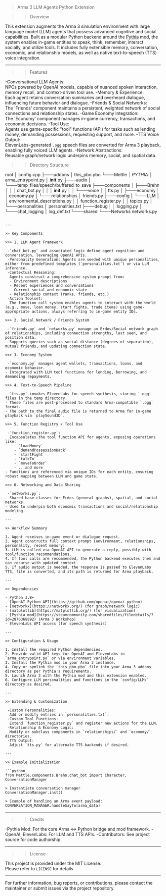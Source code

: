 > Arma 3 LLM Agents Python Extension

>> Overview

This extension augments the Arma 3 simulation environment with large language model (LLM) agents that possess advanced cognitive and social capabilities. Built as a modular Python backend around the [Pythia](https://steamcommunity.com/sharedfiles/filedetails/?id=2876368892) mod, the system enables in-game entities to speak, think, remember, interact socially, and utilize tools. It includes fully extensible memory, conversation, economic, and relationship models, as well as native text-to-speech (TTS) voice integration.

---

>> Features

 -Conversational LLM Agents:  
  NPCs powered by OpenAI models, capable of nuanced spoken interaction, memory recall, and context-driven tool use.
 -Memory & Experience:  
  Each agent retains conversation summaries and overheard dialogue, influencing future behavior and dialogue.
 -Friends & Social Networks:  
  The 'Friends' component maintains a persistent, weighted network of social connections and relationship states.
 -Game Economy Integration:  
  The 'Economy' component manages in-game currency, transactions, and economic decisions.
 -Tool Use:  
  Agents use game-specific "tool" functions (API) for tasks such as lending money, demanding possessions, requesting support, and more.
 -TTS Voice Output:  
  ElevenLabs-generated `.ogg` speech files are converted for Arma 3 playback, enabling fully voiced LLM agents.
 -Network Abstractions:  
  Reusable graph/network logic underpins memory, social, and spatial data.

 

>> Directory Structure

root
│   config.cpp
├───addons
│       this_pbo.pbo
└───Mettle
    │   $PYTHIA$
    │   arma_entrypoint.py
    │   __init__.py
    ├───audio
    │   └───temp_files/speech/buffered_to_save
    ├───components
    │   ├───Brehn
    │   │   │   chat_bot.py
    │   │   │   __init__.py
    │   │   └───voice
    │   │           tts.py
    │   ├───economy
    │   │       economy.py
    │   └───relationships
    │           friends.py
    ├───config
    │   └───LLM
    │       │   environmental_descriptions.py
    │       │   function_register.py
    │       │   topics.py
    │       └───personalities
    │               personalities.txt
    ├───debug
    │   │   logging.py
    │   └───chat_logging
    │           log_def.txt
    └───shared
        └───Networks
                networks.py
```

---

>> Key Components

>>> 1. LLM Agent Framework

 -`chat_bot.py` and associated logic define agent cognition and conversation, leveraging OpenAI APIs.  
 -Personality Generation: Agents are seeded with unique personalities, either from predefined templates (`personalities.txt`) or via LLM inference.
 -Contextual Reasoning:  
  Agents construct a comprehensive system prompt from:
  - Environment descriptions
  - Recent experiences and conversations
  - Current social and economic state
  - Relationship context (ranks, friends, etc.)
 -Action Toolset:  
  The function call system enables agents to interact with the world (e.g., move, loan money, start fights, trade items) using game-appropriate actions, always referring to in-game entity IDs.

>>> 2. Social Network / Friends System

 -`friends.py` and `networks.py` manage an Erdos/Social network graph of relationships, including connection strengths, last seen, and position data.
- Supports queries such as social distance (degrees of separation), mutual friends, and updating connection state.

>>> 3. Economy System

 -`economy.py` manages agent wallets, transactions, loans, and economic behavior.
- Integrated with LLM tool functions for lending, borrowing, and demanding repayments.

>>> 4. Text-to-Speech Pipeline

 -`tts.py` invokes ElevenLabs for speech synthesis, storing `.ogg` files in the temp directory.
- These files are post-processed to standard Arma-compatible `.ogg` format.
- The path to the final audio file is returned to Arma for in-game playback via `playSound3D`.

>>> 5. Function Registry / Tool Use

 -`function_register.py`:  
  Encapsulates the tool function API for agents, exposing operations like:
    - `loanMoney`
    - `demandPossessionBack`
    - `startFight`
    - `talkTo`
    - `moveToOrder`
    - ...and more
- Functions are referenced via unique IDs for each entity, ensuring robust mapping between LLM and game state.

>>> 6. Networking and Data Sharing

 -`networks.py`:  
  Shared base classes for Erdos (general graphs), spatial, and social networks.
- Used to underpin both economic transactions and social/relationship modeling.

---

>> Workflow Summary

1. Agent receives in-game event or dialogue request.
2. Agent constructs full context prompt (environment, relationships, personality, recent memory).
3. LLM is called via OpenAI API to generate a reply, possibly with tool/function recommendations.
4. If tool calls are recommended, the Python backend executes them and can recurse with updated context.
5. If audio output is needed, the response is passed to ElevenLabs TTS, file is converted, and its path is returned for Arma playback.

---

>> Dependencies

- Python 3.8+
- [OpenAI Python API](https://github.com/openai/openai-python)
- [networkx](https://networkx.org/) (for graph/network logic)
- [matplotlib](https://matplotlib.org/) (for visualization)
- [Pythia mod](https://steamcommunity.com/sharedfiles/filedetails/?id=2876368892) (Arma 3 Workshop)
- ElevenLabs API access (for speech synthesis)

---

>> Configuration & Usage

1. Install the required Python dependencies.
2. Provide valid API keys for OpenAI and ElevenLabs in `arma_entrypoint.py` or via environment variables.
3. Install the Pythia mod in your Arma 3 instance.
4. Copy or symlink the `this_pbo.pbo` file into your Arma 3 addons directory as per Pythia's requirements.
5. Launch Arma 3 with the Pythia mod and this extension enabled.
6. Configure LLM personalities and functions in the `config/LLM/` directory as desired.

---

>> Extending & Customization

 -Custom Personalities:  
  Add or modify entries in `personalities.txt`.
 -Custom Tool Functions:  
  Extend `function_register.py` and register new actions for the LLM.
 -Relationship & Economy Logic:  
  Modify or subclass components in `relationships/` and `economy/` directories.
 -TTS Output:  
  Adjust `tts.py` for alternate TTS backends if desired.

---

>> Example Initialization

```python
from Mettle.components.Brehn.chat_bot import Character, ConversationManager

> Instantiate conversation manager
ConversationManager.inst()

> Example of handling an Arma event payload:
CONVERSATION_MANAGER.handleSayTo(arma_data)
```

---

>> Credits

 -Pythia Mod: For the core Arma <-> Python bridge and mod framework.
 -OpenAI, ElevenLabs: For LLM and TTS APIs.
 -Contributors: See project source for code authorship.

---

>> License

This project is provided under the MIT License.  
Please refer to `LICENSE` for details.

---

For further information, bug reports, or contributions, please contact the maintainer or submit issues via the project repository.
